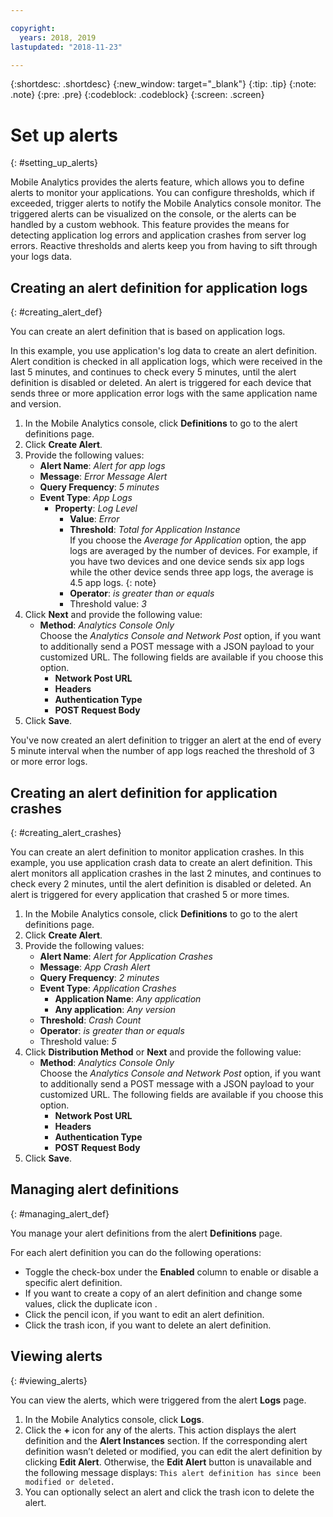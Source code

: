 ```yaml
---

copyright:
  years: 2018, 2019
lastupdated: "2018-11-23"

---
```


{:shortdesc: .shortdesc}
{:new_window: target="_blank"}
{:tip: .tip}
{:note: .note}
{:pre: .pre}
{:codeblock: .codeblock}
{:screen: .screen}

# Set up alerts
{: #setting_up_alerts}

Mobile Analytics provides the alerts feature, which allows you to define alerts to monitor your applications. You can configure thresholds, which if exceeded, trigger alerts to notify the Mobile Analytics console monitor. The triggered alerts can be visualized on the console, or the alerts can be handled by a custom webhook. This feature provides the means for detecting application log errors and application crashes from server log errors. Reactive thresholds and alerts keep you from having to sift through your logs data.

## Creating an alert definition for application logs
{: #creating_alert_def}

You can create an alert definition that is based on application logs.

In this example, you use application's log data to create an alert definition. Alert condition is checked in all application logs, which were received in the last 5 minutes, and continues to check every 5 minutes, until the alert definition is disabled or deleted. An alert is triggered for each device that sends three or more application error logs with the same application name and version.

1.  In the Mobile Analytics console, click **Definitions** to go to the alert definitions page.
2.  Click **Create Alert**.
3.  Provide the following values:
    * **Alert Name**: *Alert for app logs*
    * **Message**: *Error Message Alert*
    * **Query Frequency**: *5 minutes*
    * **Event Type**: *App Logs*
        * **Property**: *Log Level*
            * **Value**: *Error*
            * **Threshold**: *Total for Application Instance*<br/>
              If you choose the *Average for Application* option, the app logs are averaged by the number of devices. For example, if you have two devices and one device sends six app logs while the other device sends three app logs, the average is 4.5 app logs.
              {: note}
            * **Operator**: *is greater than or equals* 
            * Threshold value: *3*
4.  Click **Next** and provide the following value:
    * **Method**: *Analytics Console Only*<br/>
      Choose the *Analytics Console and Network Post* option, if you want to additionally send a POST message with a JSON payload to your customized URL. The following fields are available if you choose this option.
      * **Network Post URL**
      * **Headers**
      * **Authentication Type**
      * **POST Request Body**
5. Click **Save**.  

You've now created an alert definition to trigger an alert at the end of every 5 minute interval when the number of app logs reached the threshold of 3 or more error logs.

## Creating an alert definition for application crashes
{: #creating_alert_crashes}

You can create an alert definition to monitor application crashes.
In this example, you use application crash data to create an alert definition. This alert monitors all application crashes in the last 2 minutes, and continues to check every 2 minutes, until the alert definition is disabled or deleted. An alert is triggered for every application that crashed 5 or more times. 

1.  In the Mobile Analytics console, click **Definitions** to go to the alert definitions page.
2.  Click **Create Alert**.
3.  Provide the following values:
    * **Alert Name**: *Alert for Application Crashes*
    * **Message**: *App Crash Alert*
    * **Query Frequency**: *2 minutes*
    * **Event Type**: *Application Crashes*
        * **Application Name**: *Any application*
        * **Any application**: *Any version*
    * **Threshold**: *Crash Count*
    * **Operator**: *is greater than or equals* 
    * Threshold value: *5*
4.  Click **Distribution Method** or **Next** and provide the following value:
    * **Method**: *Analytics Console Only*<br/>
      Choose the *Analytics Console and Network Post* option, if you want to additionally send a POST message with a JSON payload to your customized URL. The following fields are available if you choose this option.
      * **Network Post URL**
      * **Headers**
      * **Authentication Type**
      * **POST Request Body**
5. Click **Save**.  

## Managing alert definitions
{: #managing_alert_def}

You manage your alert definitions from the alert **Definitions** page.

For each alert definition you can do the following operations:
* Toggle the check-box under the **Enabled** column to enable or disable a specific alert definition.
* If you want to create a copy of an alert definition and change some values, click the duplicate icon .
* Click the pencil icon, if you want to edit an alert definition.
* Click the trash icon, if you want to delete an alert definition.

## Viewing alerts
{: #viewing_alerts}

You can view the alerts, which were triggered from the alert **Logs** page.

1.  In the Mobile Analytics console, click **Logs**.
2.  Click the **+** icon for any of the alerts. This action displays the alert definition and the **Alert Instances** section.
    If the corresponding alert definition wasn’t deleted or modified, you can edit the alert definition by clicking **Edit Alert**. Otherwise, the **Edit Alert** button is unavailable and the following message displays:
    `This alert definition has since been modified or deleted.`
3.  You can optionally select an alert and click the trash icon to delete the alert.

